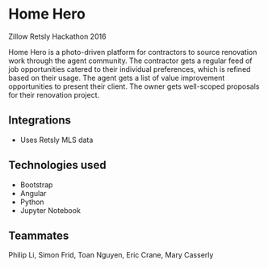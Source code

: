 # Home Hero 

Zillow Retsly Hackathon 2016

Home Hero is a photo-driven platform for contractors to source renovation work through the agent community.  The contractor gets a regular feed of job opportunities catered to their individual preferences, which is refined based on their usage.  The agent gets a list of value improvement opportunities to present their client.  The owner gets well-scoped proposals for their renovation project.



## Integrations

* Uses Retsly MLS data 


## Technologies used

* Bootstrap
* Angular
* Python
* Jupyter Notebook


## Teammates

 Philip Li, Simon Frid, Toan Nguyen, Eric Crane, Mary Casserly
